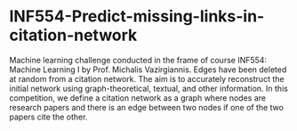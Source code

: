 # INF554-Predict-missing-links-in-citation-network

Machine learning challenge conducted in the frame of course INF554: Machine Learning I by Prof. Michalis Vazirgiannis.
Edges have been deleted at random from a citation network. The aim is to accurately reconstruct the initial network using graph-theoretical, textual, and other information.
In this competition, we define a citation network as a graph where nodes are research papers and there is an edge between two nodes if one of the two papers cite the other.